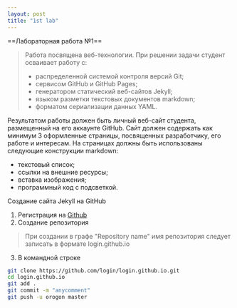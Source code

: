 ```yaml
---
layout: post
title: "1st lab"
---
```


==Лабораторная работа №1==
>
>Работа посвящена веб-технологии.
>При решении задачи студент осваивает работу с:
>+ распределенной системой контроля версий Git;
>+ сервисом GitHub и GitHub Pages;
>+ генератором статический веб-сайтов Jekyll;
>+ языком разметки текстовых документов markdown;
>+ форматом сериализации данных YAML.

Результатом работы должен быть личный веб-сайт студента, размещенный на его аккаунте GitHub.
Сайт должен содержать как минимум 3 оформленные страницы, посвященных разработчику, его работе и интересам.
На страницах должны быть использованы следующие конструкции markdown:

+ текстовый список;
+ ссылки на внешние ресурсы;
+ вставка изображения;
+ программный код с подсветкой.


Создание сайта Jekyll на GitHub
1. Регистрация на [Github](https://github.com)
2. Создание репозитория
>При создании  в графе "Repository name" имя репозитория следует записать в формате login.github.io
3. В командной строке
```bash
git clone https://github.com/login/login.github.io.git
cd login.github.io
git add .
git commit -m "anycomment"
git push -u orogon master
```










